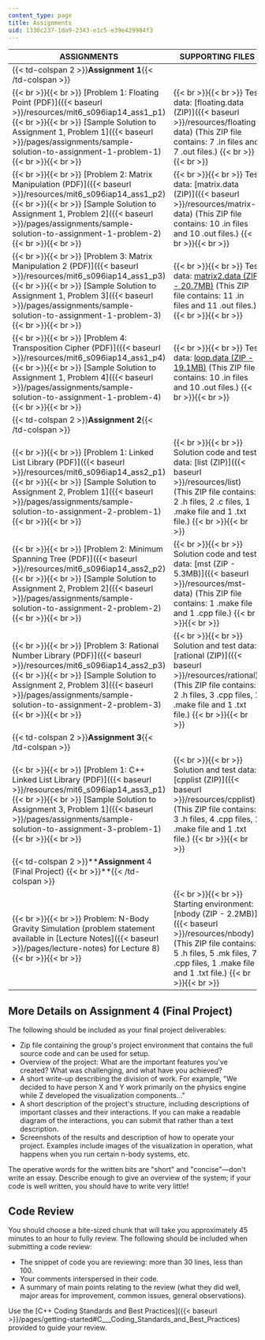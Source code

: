 ```yaml
---
content_type: page
title: Assignments
uid: 1330c237-1da9-2343-e1c5-e39e429984f3
---
```


| ASSIGNMENTS | SUPPORTING FILES |
| --- | --- |
| {{< td-colspan 2 >}}**Assignment 1**{{< /td-colspan >}} ||
|  {{< br >}}{{< br >}} [Problem 1: Floating Point (PDF)]({{< baseurl >}}/resources/mit6_s096iap14_ass1_p1) {{< br >}}{{< br >}} [Sample Solution to Assignment 1, Problem 1]({{< baseurl >}}/pages/assignments/sample-solution-to-assignment-1-problem-1) {{< br >}}{{< br >}}  |  {{< br >}}{{< br >}} Test data: [floating.data (ZIP)]({{< baseurl >}}/resources/floating-data) (This ZIP file contains: 7 .in files and 7 .out files.) {{< br >}}{{< br >}}  |
|  {{< br >}}{{< br >}} [Problem 2: Matrix Manipulation (PDF)]({{< baseurl >}}/resources/mit6_s096iap14_ass1_p2) {{< br >}}{{< br >}} [Sample Solution to Assignment 1, Problem 2]({{< baseurl >}}/pages/assignments/sample-solution-to-assignment-1-problem-2) {{< br >}}{{< br >}}  |  {{< br >}}{{< br >}} Test data: [matrix.data (ZIP)]({{< baseurl >}}/resources/matrix-data) (This ZIP file contains: 10 .in files and 10 .out files.) {{< br >}}{{< br >}}  |
|  {{< br >}}{{< br >}} [Problem 3: Matrix Manipulation 2 (PDF)]({{< baseurl >}}/resources/mit6_s096iap14_ass1_p3) {{< br >}}{{< br >}} [Sample Solution to Assignment 1, Problem 3]({{< baseurl >}}/pages/assignments/sample-solution-to-assignment-1-problem-3) {{< br >}}{{< br >}}  |  {{< br >}}{{< br >}} Test data: [matrix2.data (ZIP - 20.7MB)](/ans7870/6/6.S096/iap14/matrix2.data.zip) (This ZIP file contains: 11 .in files and 11 .out files.) {{< br >}}{{< br >}}  |
|  {{< br >}}{{< br >}} [Problem 4: Transposition Cipher (PDF)]({{< baseurl >}}/resources/mit6_s096iap14_ass1_p4) {{< br >}}{{< br >}} [Sample Solution to Assignment 1, Problem 4]({{< baseurl >}}/pages/assignments/sample-solution-to-assignment-1-problem-4) {{< br >}}{{< br >}}  |  {{< br >}}{{< br >}} Test data: [loop.data (ZIP - 19.1MB)](/ans7870/6/6.S096/iap14/loop.data.zip) (This ZIP file contains: 10 .in files and 10 .out files.) {{< br >}}{{< br >}}  |
| {{< td-colspan 2 >}}****Assignment** 2**{{< /td-colspan >}} ||
|  {{< br >}}{{< br >}} [Problem 1: Linked List Library (PDF)]({{< baseurl >}}/resources/mit6_s096iap14_ass2_p1) {{< br >}}{{< br >}} [Sample Solution to Assignment 2, Problem 1]({{< baseurl >}}/pages/assignments/sample-solution-to-assignment-2-problem-1) {{< br >}}{{< br >}}  |  {{< br >}}{{< br >}} Solution code and test data: [list (ZIP)]({{< baseurl >}}/resources/list) (This ZIP file contains: 2 .h files, 2 .c files, 1 .make file and 1 .txt file.) {{< br >}}{{< br >}}  |
|  {{< br >}}{{< br >}} [Problem 2: Minimum Spanning Tree (PDF)]({{< baseurl >}}/resources/mit6_s096iap14_ass2_p2) {{< br >}}{{< br >}} [Sample Solution to Assignment 2, Problem 2]({{< baseurl >}}/pages/assignments/sample-solution-to-assignment-2-problem-2) {{< br >}}{{< br >}}  |  {{< br >}}{{< br >}} Solution code and test data: [mst (ZIP - 5.3MB)]({{< baseurl >}}/resources/mst-data) (This ZIP file contains: 1 .make file and 1 .cpp file.) {{< br >}}{{< br >}}  |
|  {{< br >}}{{< br >}} [Problem 3: Rational Number Library (PDF)]({{< baseurl >}}/resources/mit6_s096iap14_ass2_p3) {{< br >}}{{< br >}} [Sample Solution to Assignment 2, Problem 3]({{< baseurl >}}/pages/assignments/sample-solution-to-assignment-2-problem-3) {{< br >}}{{< br >}}  |  {{< br >}}{{< br >}} Solution and test data: [rational (ZIP)]({{< baseurl >}}/resources/rational)  (This ZIP file contains: 2 .h files, 3 .cpp files, 1 .make file and 1 .txt file.) {{< br >}}{{< br >}}  |
| {{< td-colspan 2 >}}****Assignment** 3**{{< /td-colspan >}} ||
|  {{< br >}}{{< br >}} [Problem 1: C++ Linked List Library (PDF)]({{< baseurl >}}/resources/mit6_s096iap14_ass3_p1) {{< br >}}{{< br >}} [Sample Solution to Assignment 3, Problem 1]({{< baseurl >}}/pages/assignments/sample-solution-to-assignment-3-problem-1) {{< br >}}{{< br >}}  |  {{< br >}}{{< br >}} Solution and test data: [cpplist (ZIP)]({{< baseurl >}}/resources/cpplist) (This ZIP file contains: 3 .h files, 4 .cpp files, 1 .make file and 1 .txt file.) {{< br >}}{{< br >}}  |
| {{< td-colspan 2 >}}****Assignment** 4 (Final Project)  {{< br >}}**{{< /td-colspan >}} ||
|  {{< br >}}{{< br >}} Problem: N-Body Gravity Simulation (problem statement available in [Lecture Notes]({{< baseurl >}}/pages/lecture-notes) for Lecture 8) {{< br >}}{{< br >}}  |  {{< br >}}{{< br >}} Starting environment: [nbody (ZIP - 2.2MB)]({{< baseurl >}}/resources/nbody) (This ZIP file contains: 5 .h files, 5 .mk files, 7 .cpp files, 1 .make file and 1 .txt file.) {{< br >}}{{< br >}}  

More Details on Assignment 4 (Final Project)
--------------------------------------------

The following should be included as your final project deliverables:

*   Zip file containing the group's project environment that contains the full source code and can be used for setup.
*   Overview of the project: What are the important features you've created? What was challenging, and what have you achieved?
*   A short write-up describing the division of work. For example, "We decided to have person X and Y work primarily on the physics engine while Z developed the visualization components…"
*   A short description of the project's structure, including descriptions of important classes and their interactions. If you can make a readable diagram of the interactions, you can submit that rather than a text description.
*   Screenshots of the results and description of how to operate your project. Examples include images of the visualization in operation, what happens when you run certain n-body systems, etc.

The operative words for the written bits are "short" and "concise"—don't write an essay. Describe enough to give an overview of the system; if your code is well written, you should have to write very little!

Code Review
-----------

You should choose a bite-sized chunk that will take you approximately 45 minutes to an hour to fully review. The following should be included when submitting a code review:

*   The snippet of code you are reviewing: more than 30 lines, less than 100.
*   Your comments interspersed in their code.
*   A summary of main points relating to the review (what they did well, major areas for improvement, common issues, general observations).

Use the [C++ Coding Standards and Best Practices]({{< baseurl >}}/pages/getting-started#C___Coding_Standards_and_Best_Practices) provided to guide your review.